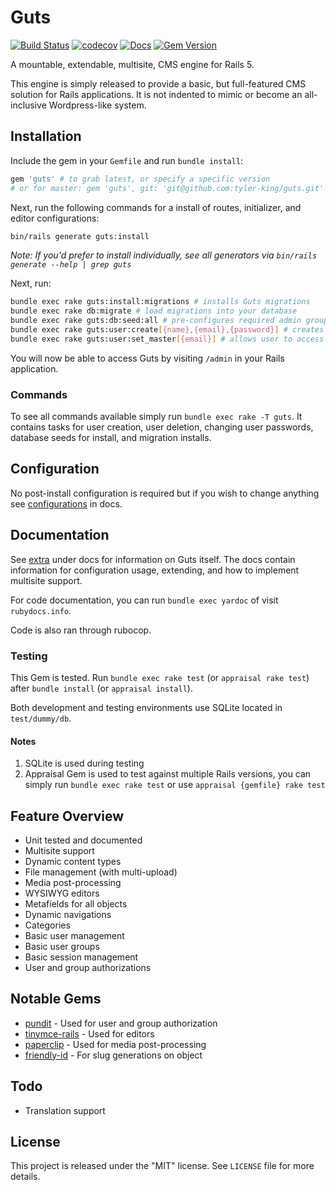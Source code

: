 # Guts

[![Build Status](https://secure.travis-ci.org/tyler-king/guts.svg?branch=master)](http://travis-ci.org/tyler-king/guts)
[![codecov](https://codecov.io/gh/tyler-king/guts/branch/master/graph/badge.svg)](https://codecov.io/gh/tyler-king/guts)
[![Docs](http://inch-ci.org/github/tyler-king/guts.svg)](http://inch-ci.org/github/tyler-king/guts)
[![Gem Version](https://badge.fury.io/rb/guts.svg)](https://badge.fury.io/rb/guts)

A mountable, extendable, multisite, CMS engine for Rails 5.

This engine is simply released to provide a basic, but full-featured CMS solution for Rails applications. It is not indented to mimic or become an all-inclusive Wordpress-like system.

## Installation

Include the gem in your `Gemfile` and run `bundle install`:

``` ruby
gem 'guts' # to grab latest, or specify a specific version
# or for master: gem 'guts', git: 'git@github.com:tyler-king/guts.git'
```

Next, run the following commands for a install of routes, initializer, and editor configurations:

``` bash
bin/rails generate guts:install
```

*Note: If you'd prefer to install individually, see all generators via `bin/rails generate --help | grep guts`*

Next, run:

``` bash
bundle exec rake guts:install:migrations # installs Guts migrations
bundle exec rake db:migrate # load migrations into your database
bundle exec rake guts:db:seed:all # pre-configures required admin group, content types, etc
bundle exec rake guts:user:create[{name},{email},{password}] # creates a user (replace the values)
bundle exec rake guts:user:set_master[{email}] # allows user to access everything in the admin panel, should be done for initial user (replace the values)
```

You will now be able to access Guts by visiting `/admin` in your Rails application.

### Commands

To see all commands available simply run `bundle exec rake -T guts`. It contains tasks for user creation, user deletion, changing user passwords, database seeds for install, and migration installs.

## Configuration

No post-install configuration is required but if you wish to change anything see [configurations](doc/extra/configurations.md) in docs.

## Documentation

See [extra](doc/extra) under docs for information on Guts itself. The docs contain information for configuration usage, extending, and how to implement multisite support.

For code documentation, you can run `bundle exec yardoc` of visit `rubydocs.info`.

Code is also ran through rubocop.

### Testing

This Gem is tested. Run `bundle exec rake test` (or `appraisal rake test`) after `bundle install` (or `appraisal install`).

Both development and testing environments use SQLite located in `test/dummy/db`.

#### Notes

1. SQLite is used during testing
2. Appraisal Gem is used to test against multiple Rails versions, you can simply run `bundle exec rake test` or use `appraisal {gemfile} rake test`

## Feature Overview

+ Unit tested and documented
+ Multisite support
+ Dynamic content types
+ File management (with multi-upload)
+ Media post-processing
+ WYSIWYG editors
+ Metafields for all objects
+ Dynamic navigations
+ Categories
+ Basic user management
+ Basic user groups
+ Basic session management
+ User and group authorizations

## Notable Gems

+ [pundit](https://github.com/elabs/pundit/) - Used for user and group authorization
+ [tinymce-rails](https://github.com/spohlenz/tinymce-rails) - Used for editors
+ [paperclip](https://github.com/thoughtbot/paperclip) - Used for media post-processing
+ [friendly-id](https://github.com/norman/friendly_id) - For slug generations on object

## Todo

+ Translation support

## License

This project is released under the "MIT" license. See `LICENSE` file for more details.
